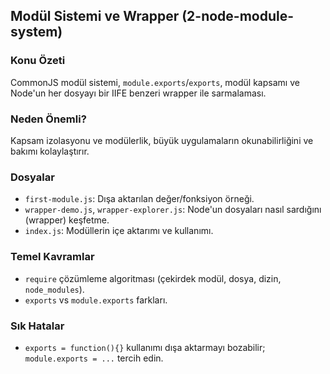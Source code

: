 ## Modül Sistemi ve Wrapper (2-node-module-system)

### Konu Özeti
CommonJS modül sistemi, `module.exports`/`exports`, modül kapsamı ve Node'un her dosyayı bir IIFE benzeri wrapper ile sarmalaması.

### Neden Önemli?
Kapsam izolasyonu ve modülerlik, büyük uygulamaların okunabilirliğini ve bakımı kolaylaştırır.

### Dosyalar
- `first-module.js`: Dışa aktarılan değer/fonksiyon örneği.
- `wrapper-demo.js`, `wrapper-explorer.js`: Node'un dosyaları nasıl sardığını (wrapper) keşfetme.
- `index.js`: Modüllerin içe aktarımı ve kullanımı.

### Temel Kavramlar
- `require` çözümleme algoritması (çekirdek modül, dosya, dizin, `node_modules`).
- `exports` vs `module.exports` farkları.

### Sık Hatalar
- `exports = function(){}` kullanımı dışa aktarmayı bozabilir; `module.exports = ...` tercih edin.


